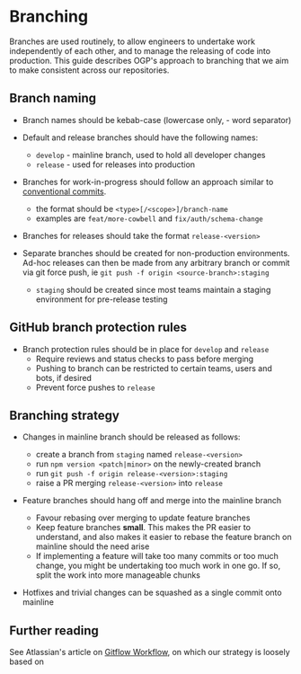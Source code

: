 # Branching

Branches are used routinely, to allow engineers to undertake work
independently of each other, and to manage the releasing of code into
production. This guide describes OGP's approach to branching that we
aim to make consistent across our repositories.

## Branch naming

- Branch names should be kebab-case (lowercase only, - word separator)

- Default and release branches should have the following names:
  - `develop` - mainline branch, used to hold all developer changes
  - `release` - used for releases into production

- Branches for work-in-progress should follow an approach similar to
  [conventional commits](https://www.conventionalcommits.org/).
  - the format should be `<type>[/<scope>]/branch-name`
  - examples are `feat/more-cowbell` and `fix/auth/schema-change`

- Branches for releases should take the format `release-<version>`

- Separate branches should be created for non-production environments.
  Ad-hoc releases can then be made from any arbitrary branch or commit
  via git force push, ie `git push -f origin <source-branch>:staging`
  - `staging` should be created since most teams maintain a staging
    environment for pre-release testing

## GitHub branch protection rules

- Branch protection rules should be in place for `develop` and `release`
  - Require reviews and status checks to pass before merging
  - Pushing to branch can be restricted to certain teams, users 
    and bots, if desired
  - Prevent force pushes to `release`

## Branching strategy

- Changes in mainline branch should be released as follows:
  - create a branch from `staging` named `release-<version>`
  - run `npm version <patch|minor>` on the newly-created branch
  - run `git push -f origin release-<version>:staging`
  - raise a PR merging `release-<version>` into `release` 

- Feature branches should hang off and merge into the mainline branch
  - Favour rebasing over merging to update feature branches
  - Keep feature branches **small**. This makes the PR easier to understand,
    and also makes it easier to rebase the feature branch on mainline should
    the need arise
  - If implementing a feature will take too many commits or too much change, 
    you might be undertaking too much work in one go. If so, split the work
    into more manageable chunks

- Hotfixes and trivial changes can be squashed as a single commit onto mainline

## Further reading

See Atlassian's article on [Gitflow Workflow](https://www.atlassian.com/git/tutorials/comparing-workflows/gitflow-workflow), on which our strategy is loosely based on
